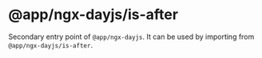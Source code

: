 # @app/ngx-dayjs/is-after

Secondary entry point of `@app/ngx-dayjs`. It can be used by importing from `@app/ngx-dayjs/is-after`.
